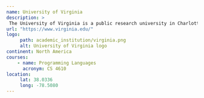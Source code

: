 ```yaml
---
name: University of Virginia 
description: >
 The University of Virginia is a public research university in Charlottesville, Virginia. 
url: "https://www.virginia.edu/"
logo:
     path: academic_institution/virginia.png
     alt: University of Virginia logo
continent: North America
courses:
    - name: Programming Languages
      acronym: CS 4610
location:
     lat: 38.0336
     long: -78.5080
---
```

